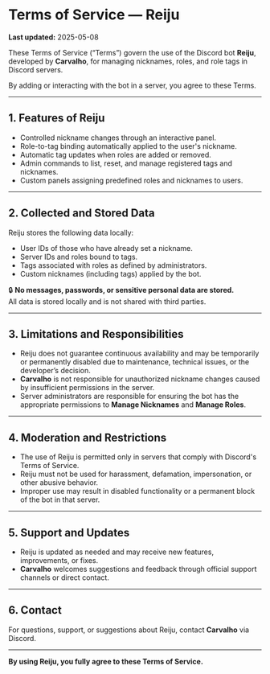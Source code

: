 # Terms of Service — Reiju

**Last updated:** 2025-05-08

These Terms of Service (“Terms”) govern the use of the Discord bot **Reiju**, developed by **Carvalho**, for managing nicknames, roles, and role tags in Discord servers.

By adding or interacting with the bot in a server, you agree to these Terms.

---

## 1. Features of Reiju

- Controlled nickname changes through an interactive panel.  
- Role-to-tag binding automatically applied to the user's nickname.  
- Automatic tag updates when roles are added or removed.  
- Admin commands to list, reset, and manage registered tags and nicknames.  
- Custom panels assigning predefined roles and nicknames to users.

---

## 2. Collected and Stored Data

Reiju stores the following data locally:

- User IDs of those who have already set a nickname.  
- Server IDs and roles bound to tags.  
- Tags associated with roles as defined by administrators.  
- Custom nicknames (including tags) applied by the bot.

🔒 **No messages, passwords, or sensitive personal data are stored.**  
All data is stored locally and is not shared with third parties.

---

## 3. Limitations and Responsibilities

- Reiju does not guarantee continuous availability and may be temporarily or permanently disabled due to maintenance, technical issues, or the developer’s decision.  
- **Carvalho** is not responsible for unauthorized nickname changes caused by insufficient permissions in the server.  
- Server administrators are responsible for ensuring the bot has the appropriate permissions to **Manage Nicknames** and **Manage Roles**.

---

## 4. Moderation and Restrictions

- The use of Reiju is permitted only in servers that comply with Discord's Terms of Service.  
- Reiju must not be used for harassment, defamation, impersonation, or other abusive behavior.  
- Improper use may result in disabled functionality or a permanent block of the bot in that server.

---

## 5. Support and Updates

- Reiju is updated as needed and may receive new features, improvements, or fixes.  
- **Carvalho** welcomes suggestions and feedback through official support channels or direct contact.

---

## 6. Contact

For questions, support, or suggestions about Reiju, contact **Carvalho** via Discord.

---

**By using Reiju, you fully agree to these Terms of Service.**
